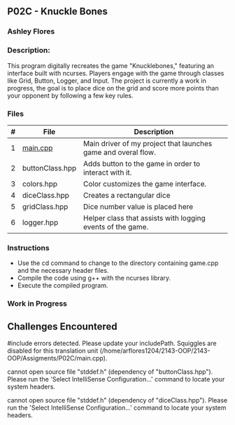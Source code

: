 ## P02C - Knuckle Bones
### Ashley Flores
### Description:

This program digitally recreates the game "Knucklebones," featuring an interface built with ncurses. Players engage with the game through classes like Grid, Button, Logger, and Input. The project is currently a work in progress, the goal is to place dice on the grid and score more points than your opponent by following a few key rules.

### Files

|   #   | File            | Description                                        |
| :---: | --------------- | -------------------------------------------------- |
|   1   | [main.cpp](./hello_ncurses.cpp)        | Main driver of my project that launches game and overal flow. |
|   2   | buttonClass.hpp | Adds button to the game in order to interact with it.      |
|   3   | colors.hpp      | Color customizes the game interface.               |
|   4   | diceClass.hpp   | Creates a rectangular dice                         |
|   5   | gridClass.hpp   | Dice number value is placed here                   |
|   6   | logger.hpp      | Helper class that assists with logging events of the game. |

### Instructions

- Use the cd command to change to the directory containing game.cpp and the necessary header files.
- Compile the code using g++ with the ncurses library.
- Execute the compiled program.

###  Work in Progress

## Challenges Encountered

#include errors detected. Please update your includePath. Squiggles are disabled for this translation unit (/home/arflores1204/2143-OOP/2143-OOP/Assigments/P02C/main.cpp).

cannot open source file "stddef.h" (dependency of "buttonClass.hpp"). Please run the 'Select IntelliSense Configuration...' command to locate your system headers.

cannot open source file "stddef.h" (dependency of "diceClass.hpp"). Please run the 'Select IntelliSense Configuration...' command to locate your system headers.
